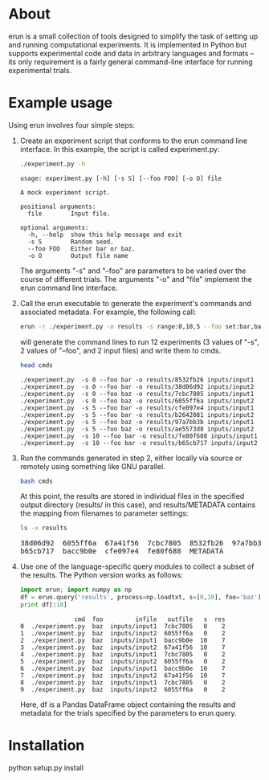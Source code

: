 
# About

erun is a small collection of tools designed to simplify the task of setting up and running computational experiments. It is implemented in Python but supports experimental code and data in arbitrary languages and formats &ndash; its only requirement is a fairly general command-line interface for running experimental trials.

# Example usage

Using erun involves four simple steps:

1.  Create an experiment script that conforms to the erun command line interface. In this example, the script is called experiment.py:
    
    ```sh
    ./experiment.py -h
    ```
    
        usage: experiment.py [-h] [-s S] [--foo FOO] [-o O] file
        
        A mock experiment script.
        
        positional arguments:
          file        Input file.
        
        optional arguments:
          -h, --help  show this help message and exit
          -s S        Random seed.
          --foo FOO   Either bar or baz.
          -o O        Output file name
    
    The arguments "-s" and "&ndash;foo" are parameters to be varied over the course of different trials. The arguments "-o" and "file" implement the erun command line interface.

2.  Call the erun executable to generate the experiment's commands and associated metadata. For example, the following call:
    
    ```sh
    erun -r ./experiment.py -o results -s range:0,10,5 --foo set:bar,baz -i inputs/input1 inputs/input2 >cmds
    ```
    
    will generate the command lines to run 12 experiments (3 values of "-s", 2 values of "&ndash;foo", and 2 input files) and write them to cmds.
    
    ```sh
    head cmds
    ```
    
        ./experiment.py  -s 0 --foo bar -o results/8532fb26 inputs/input1
        ./experiment.py  -s 0 --foo bar -o results/38d06d92 inputs/input2
        ./experiment.py  -s 0 --foo baz -o results/7cbc7805 inputs/input1
        ./experiment.py  -s 0 --foo baz -o results/6055ff6a inputs/input2
        ./experiment.py  -s 5 --foo bar -o results/cfe097e4 inputs/input1
        ./experiment.py  -s 5 --foo bar -o results/b2642081 inputs/input2
        ./experiment.py  -s 5 --foo baz -o results/97a7bb3b inputs/input1
        ./experiment.py  -s 5 --foo baz -o results/ae5573d8 inputs/input2
        ./experiment.py  -s 10 --foo bar -o results/fe80f688 inputs/input1
        ./experiment.py  -s 10 --foo bar -o results/b65cb717 inputs/input2

3.  Run the commands generated in step 2, either locally via source or remotely using something like GNU parallel.
    
    ```sh
    bash cmds
    ```
    
    At this point, the results are stored in individual files in the specified output directory (results/ in this case), and results/METADATA contains the mapping from filenames to parameter settings:
    
    ```sh
    ls -x results
    ```
    
    <pre class="example">
    38d06d92  6055ff6a  67a41f56  7cbc7805  8532fb26  97a7bb3b  ae5573d8  b2642081
    b65cb717  bacc9b0e  cfe097e4  fe80f688  METADATA
    </pre>

4.  Use one of the language-specific query modules to collect a subset of the results. The Python version works as follows:
    
    ```python
    import erun; import numpy as np
    df = erun.query('results', process=np.loadtxt, s=[0,10], foo='baz')
    print df[:10]
    ```
    
                       cmd  foo         infile   outfile   s  res
        0  ./experiment.py  baz  inputs/input1  7cbc7805   0    2
        1  ./experiment.py  baz  inputs/input2  6055ff6a   0    2
        2  ./experiment.py  baz  inputs/input1  bacc9b0e  10    7
        3  ./experiment.py  baz  inputs/input2  67a41f56  10    7
        4  ./experiment.py  baz  inputs/input1  7cbc7805   0    2
        5  ./experiment.py  baz  inputs/input2  6055ff6a   0    2
        6  ./experiment.py  baz  inputs/input1  bacc9b0e  10    7
        7  ./experiment.py  baz  inputs/input2  67a41f56  10    7
        8  ./experiment.py  baz  inputs/input1  7cbc7805   0    2
        9  ./experiment.py  baz  inputs/input2  6055ff6a   0    2
    
    Here, df is a Pandas DataFrame object containing the results and metadata for the trials specified by the parameters to erun.query.

# Installation

python setup.py install
